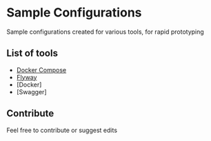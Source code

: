 # Sample Configurations

Sample configurations created for various tools, for rapid prototyping

## List of tools

- [Docker Compose](./docker-compose)
- [Flyway](./migrations-flyway)
- [Docker]
- [Swagger]

## Contribute

Feel free to contribute or suggest edits
